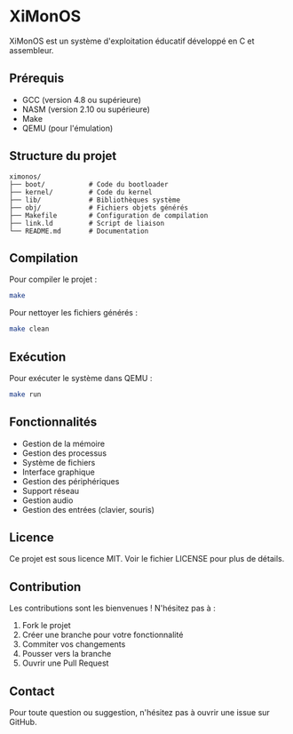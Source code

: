 # XiMonOS

XiMonOS est un système d'exploitation éducatif développé en C et assembleur.

## Prérequis

- GCC (version 4.8 ou supérieure)
- NASM (version 2.10 ou supérieure)
- Make
- QEMU (pour l'émulation)

## Structure du projet

```
ximonos/
├── boot/           # Code du bootloader
├── kernel/         # Code du kernel
├── lib/            # Bibliothèques système
├── obj/            # Fichiers objets générés
├── Makefile        # Configuration de compilation
├── link.ld         # Script de liaison
└── README.md       # Documentation
```

## Compilation

Pour compiler le projet :

```bash
make
```

Pour nettoyer les fichiers générés :

```bash
make clean
```

## Exécution

Pour exécuter le système dans QEMU :

```bash
make run
```

## Fonctionnalités

- Gestion de la mémoire
- Gestion des processus
- Système de fichiers
- Interface graphique
- Gestion des périphériques
- Support réseau
- Gestion audio
- Gestion des entrées (clavier, souris)

## Licence

Ce projet est sous licence MIT. Voir le fichier LICENSE pour plus de détails.

## Contribution

Les contributions sont les bienvenues ! N'hésitez pas à :

1. Fork le projet
2. Créer une branche pour votre fonctionnalité
3. Commiter vos changements
4. Pousser vers la branche
5. Ouvrir une Pull Request

## Contact

Pour toute question ou suggestion, n'hésitez pas à ouvrir une issue sur GitHub. 